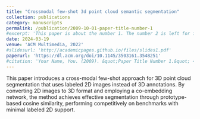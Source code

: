 ```yaml
---
title: "Crossmodal few-shot 3d point cloud semantic segmentation"
collection: publications
category: manuscripts
permalink: /publication/2009-10-01-paper-title-number-1
#excerpt: 'This paper is about the number 1. The number 2 is left for future work.'
date: 2024-03-19
venue: 'ACM Multimedia, 2022'
#slidesurl: 'http://academicpages.github.io/files/slides1.pdf'
paperurl: 'https://dl.acm.org/doi/10.1145/3503161.3548251'
#citation: 'Your Name, You. (2009). &quot;Paper Title Number 1.&quot; <i>Journal 1</i>. 1(1).'
---
```


This paper introduces a cross-modal few-shot approach for 3D point cloud segmentation that uses labeled 2D images instead of 3D annotations. By converting 2D images to 3D format and employing a co-embedding network, the method achieves effective segmentation through prototype-based cosine similarity, performing competitively on benchmarks with minimal labeled 2D support.